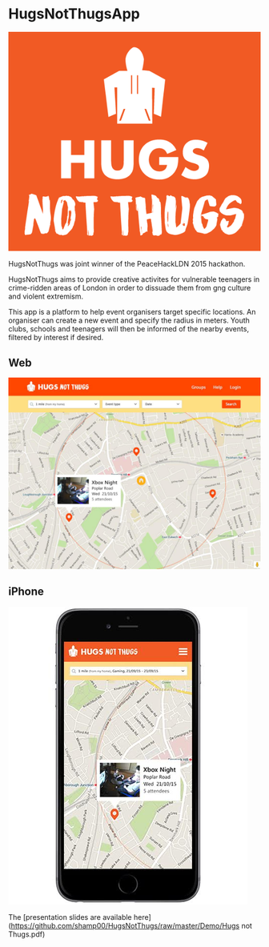 HugsNotThugsApp
================

   ![Logo](https://github.com/shamp00/HugsNotThugs/raw/master/Demo/Hugs_not_Thugs-018.png)

HugsNotThugs was joint winner of the PeaceHackLDN 2015 hackathon.

HugsNotThugs aims to provide creative activites for vulnerable teenagers in crime-ridden areas of London in order to dissuade them from gng culture and violent extremism.

This app is a platform to help event organisers target specific locations. An organiser can create a new event and specify the radius in meters. Youth clubs, schools and teenagers will then be informed of the nearby events, filtered by interest if desired.

## Web
   ![Demo](https://github.com/shamp00/HugsNotThugs/raw/master/Demo/Hugs_not_Thugs-040.png)

## iPhone
   ![Demo](https://github.com/shamp00/HugsNotThugs/raw/master/Demo/Hugs_not_Thugs-038.png)

The [presentation slides are available here](https://github.com/shamp00/HugsNotThugs/raw/master/Demo/Hugs not Thugs.pdf)

